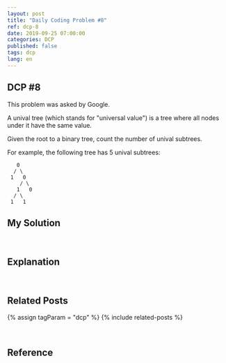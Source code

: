 ```yaml
---
layout: post
title: "Daily Coding Problem #8"
ref: dcp-8
date: 2019-09-25 07:00:00
categories: DCP
published: false
tags: dcp
lang: en
---
```


## DCP #8
This problem was asked by Google.

A unival tree (which stands for "universal value") is a tree where all nodes under it have the same value.

Given the root to a binary tree, count the number of unival subtrees.

For example, the following tree has 5 unival subtrees:
```
   0
  / \
 1   0
    / \
   1   0
  / \
 1   1
```

## My Solution

<br>

## Explanation

<br>

## Related Posts <a id="related"></a>
{% assign tagParam = "dcp" %}
{% include related-posts %}

<br>

## Reference <a id="ref"></a>